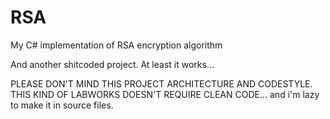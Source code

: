 # RSA
My C# implementation of RSA encryption algorithm

And another shitcoded project. At least it works...

PLEASE DON'T MIND THIS PROJECT ARCHITECTURE AND CODESTYLE. THIS KIND OF LABWORKS DOESN'T REQUIRE CLEAN CODE... and i'm lazy to make it in source files.
